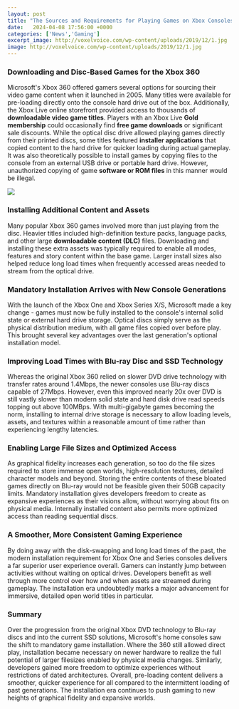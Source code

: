 ```yaml
---
layout: post
title: "The Sources and Requirements for Playing Games on Xbox Consoles"
date:   2024-04-08 17:56:00 +0000
categories: ['News','Gaming']
excerpt_image: http://voxelvoice.com/wp-content/uploads/2019/12/1.jpg
image: http://voxelvoice.com/wp-content/uploads/2019/12/1.jpg
---
```


### Downloading and Disc-Based Games for the Xbox 360
Microsoft's Xbox 360 offered gamers several options for sourcing their video game content when it launched in 2005. Many titles were available for pre-loading directly onto the console hard drive out of the box. Additionally, the Xbox Live online storefront provided access to thousands of **downloadable video game titles**. Players with an Xbox Live **Gold membership** could occasionally find **free game downloads** or significant sale discounts. 
While the optical disc drive allowed playing games directly from their printed discs, some titles featured **installer applications** that copied content to the hard drive for quicker loading during actual gameplay. It was also theoretically possible to install games by copying files to the console from an external USB drive or portable hard drive. However, unauthorized copying of game **software or ROM files** in this manner would be illegal.

![](http://voxelvoice.com/wp-content/uploads/2019/12/1.jpg)
### Installing Additional Content and Assets 
Many popular Xbox 360 games involved more than just playing from the disc. Heavier titles included high-definition texture packs, language packs, and other large **downloadable content (DLC)** files. Downloading and installing these extra assets was typically required to enable all modes, features and story content within the base game. Larger install sizes also helped reduce long load times when frequently accessed areas needed to stream from the optical drive.
### Mandatory Installation Arrives with New Console Generations
With the launch of the Xbox One and Xbox Series X/S, Microsoft made a key change - games must now be fully installed to the console's internal solid state or external hard drive storage. Optical discs simply serve as the physical distribution medium, with all game files copied over before play. This brought several key advantages over the last generation's optional installation model.
### Improving Load Times with Blu-ray Disc and SSD Technology  
Whereas the original Xbox 360 relied on slower DVD drive technology with transfer rates around 1.4Mbps, the newer consoles use Blu-ray discs capable of 27Mbps. However, even this improved nearly 20x over DVD is still vastly slower than modern solid state and hard disk drive read speeds topping out above 100MBps. With multi-gigabyte games becoming the norm, installing to internal drive storage is necessary to allow loading levels, assets, and textures within a reasonable amount of time rather than experiencing lengthy latencies.
### Enabling Large File Sizes and Optimized Access 
As graphical fidelity increases each generation, so too do the file sizes required to store immense open worlds, high-resolution textures, detailed character models and beyond. Storing the entire contents of these bloated games directly on Blu-ray would not be feasible given their 50GB capacity limits. Mandatory installation gives developers freedom to create as expansive experiences as their visions allow, without worrying about fits on physical media. Internally installed content also permits more optimized access than reading sequential discs.
### A Smoother, More Consistent Gaming Experience  
By doing away with the disk-swapping and long load times of the past, the modern installation requirement for Xbox One and Series consoles delivers a far superior user experience overall. Gamers can instantly jump between activities without waiting on optical drives. Developers benefit as well through more control over how and when assets are streamed during gameplay. The installation era undoubtedly marks a major advancement for immersive, detailed open world titles in particular.
### Summary
Over the progression from the original Xbox DVD technology to Blu-ray discs and into the current SSD solutions, Microsoft's home consoles saw the shift to mandatory game installation. Where the 360 still allowed direct play, installation became necessary on newer hardware to realize the full potential of larger filesizes enabled by physical media changes. Similarly, developers gained more freedom to optimize experiences without restrictions of dated architectures. Overall, pre-loading content delivers a smoother, quicker experience for all compared to the intermittent loading of past generations. The installation era continues to push gaming to new heights of graphical fidelity and expansive worlds.